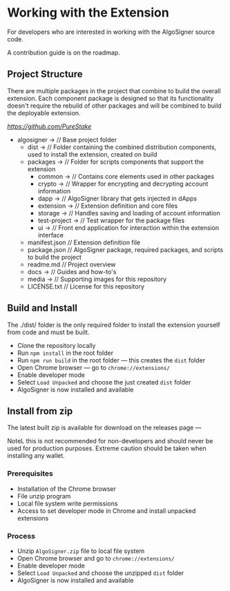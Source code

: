 # Working with the Extension

For developers who are interested in working with the AlgoSigner source code.

A contribution guide is on the roadmap.

## Project Structure

There are multiple packages in the project that combine to build the overall extension. Each component package is designed so that its functionality doesn't require the rebuild of other packages and will be combined to build the deployable extension.

*https://github.com/PureStake*

- algosigner -> // Base project folder
  - dist -> // Folder containing the combined distribution components, used to install the extension, created on build
  - packages -> // Folder for scripts components that support the extension
    - common -> // Contains core elements used in other packages
    - crypto -> // Wrapper for encrypting and decrypting account information
    - dapp -> // AlgoSigner library that gets injected in dApps
    - extension -> // Extension definition and core files
    - storage -> // Handles saving and loading of account information
    - test-project -> // Test wrapper for the package files
    - ui -> // Front end application for interaction within the extension interface
  - manifest.json // Extension definition file
  - package.json // AlgoSigner package, required packages, and scripts to build the project
  - readme.md // Project overview
  - docs -> // Guides and how-to's
  - media -> // Supporting images for this repository
  - LICENSE.txt // License for this repository

## Build and Install

The ./dist/ folder is the only required folder to install the extension yourself from code and must be built.

- Clone the repository locally
- Run `npm install` in the root folder
- Run `npm run build` in the root folder — this creates the `dist` folder
- Open Chrome browser — go to `chrome://extensions/`
- Enable developer mode
- Select `Load Unpacked` and choose the just created `dist` folder
- AlgoSigner is now installed and available

## Install from zip

The latest built zip is available for download on the releases page —

NoteL this is not recommended for non-developers and should never be used for production purposes. Extreme caution should be taken when installing any wallet.

### Prerequisites

- Installation of the Chrome browser
- File unzip program
- Local file system write permissions
- Access to set developer mode in Chrome and install unpacked extensions

### Process

- Unzip `AlgoSigner.zip` file to local file system
- Open Chrome browser and go to `chrome://extensions/`
- Enable developer mode
- Select `Load Unpacked` and choose the unzipped `dist` folder
- AlgoSigner is now installed and available
